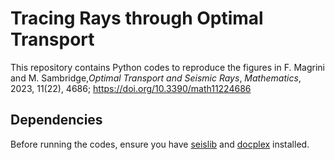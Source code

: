 # Tracing Rays through Optimal Transport

This repository contains Python codes to reproduce the figures in
F. Magrini and M. Sambridge,*Optimal Transport and Seismic Rays*, *Mathematics*, 2023, 11(22), 4686; https://doi.org/10.3390/math11224686

## Dependencies

Before running the codes, ensure you have [seislib](https://pypi.org/project/seislib/) and [docplex](https://pypi.org/project/docplex/) installed.

